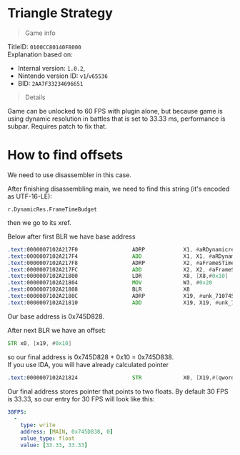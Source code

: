 # Triangle Strategy

> Game info

TitleID: `0100CC80140F8000`<br>
Explanation based on:
- Internal version: `1.0.2`, 
- Nintendo version ID: `v1`/`v65536`
- BID: `2AA7F33234696651`

> Details

Game can be unlocked to 60 FPS with plugin alone, but because game is using dynamic resolution in battles that is set to 33.33 ms, performance is subpar. Requires patch to fix that.

# How to find offsets

We need to use disassembler in this case.

After finishing disassembling main, we need to find this string (it's encoded as UTF-16-LE):
```
r.DynamicRes.FrameTimeBudget
```

then we go to its xref.

Below after first BLR we have base address
```asm
.text:0000007102A217F0                 ADRP            X1, #aRDynamicresFra@PAGE ; "r.DynamicRes.FrameTimeBudget"
.text:0000007102A217F4                 ADD             X1, X1, #aRDynamicresFra@PAGEOFF ; "r.DynamicRes.FrameTimeBudget"
.text:0000007102A217F8                 ADRP            X2, #aFrameSTimeBudg@PAGE ; "Frame's time budget in milliseconds."
.text:0000007102A217FC                 ADD             X2, X2, #aFrameSTimeBudg@PAGEOFF ; "Frame's time budget in milliseconds."
.text:0000007102A21800                 LDR             X8, [X8,#0x10]
.text:0000007102A21804                 MOV             W3, #0x20
.text:0000007102A21808                 BLR             X8
.text:0000007102A2180C                 ADRP            X19, #unk_710745D828@PAGE
.text:0000007102A21810                 ADD             X19, X19, #unk_710745D828@PAGEOFF
```

Our base address is 0x745D828.

After next BLR we have an offset:
```asm
STR x0, [x19, #0x10]
```
so our final address is 0x745D828 + 0x10 = 0x745D838.<br>
If you use IDA, you will have already calculated pointer
```asm
.text:0000007102A21824                 STR             X0, [X19,#(qword_710745D838 - 0x710745D828)]
```

Our final address stores pointer that points to two floats. By default 30 FPS is 33.33, so our entry for 30 FPS will look like this:
```yaml
30FPS:
  -
    type: write
    address: [MAIN, 0x745D838, 0]
    value_type: float
    value: [33.33, 33.33]

```
